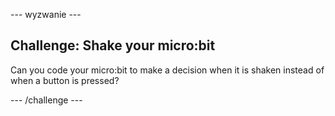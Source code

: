 \--- wyzwanie \---

## Challenge: Shake your micro:bit

Can you code your micro:bit to make a decision when it is shaken instead of when a button is pressed?

\--- /challenge \---